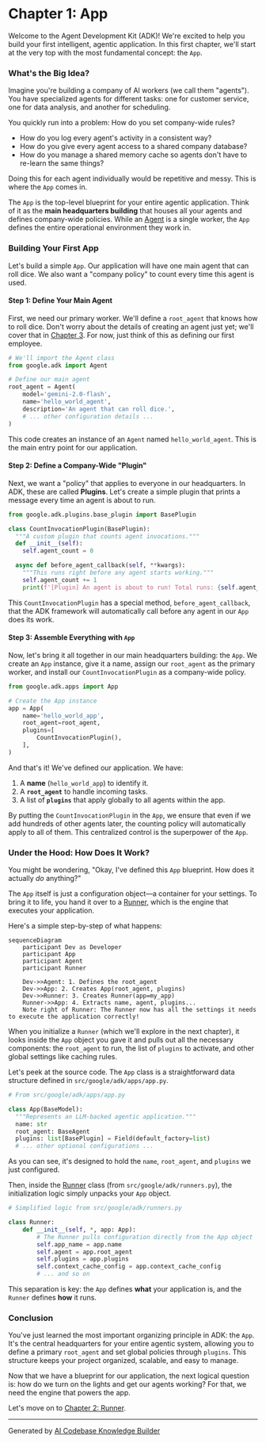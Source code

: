 # Chapter 1: App

Welcome to the Agent Development Kit (ADK)! We're excited to help you build your first intelligent, agentic application. In this first chapter, we'll start at the very top with the most fundamental concept: the `App`.

### What's the Big Idea?

Imagine you're building a company of AI workers (we call them "agents"). You have specialized agents for different tasks: one for customer service, one for data analysis, and another for scheduling.

You quickly run into a problem: How do you set company-wide rules?
*   How do you log every agent's activity in a consistent way?
*   How do you give every agent access to a shared company database?
*   How do you manage a shared memory cache so agents don't have to re-learn the same things?

Doing this for each agent individually would be repetitive and messy. This is where the `App` comes in.

The `App` is the top-level blueprint for your entire agentic application. Think of it as the **main headquarters building** that houses all your agents and defines company-wide policies. While an [Agent](03_agent__baseagent___llmagent__.md) is a single worker, the `App` defines the entire operational environment they work in.

### Building Your First App

Let's build a simple `App`. Our application will have one main agent that can roll dice. We also want a "company policy" to count every time this agent is used.

#### Step 1: Define Your Main Agent

First, we need our primary worker. We'll define a `root_agent` that knows how to roll dice. Don't worry about the details of creating an agent just yet; we'll cover that in [Chapter 3](03_agent__baseagent___llmagent__.md). For now, just think of this as defining our first employee.

```python
# We'll import the Agent class
from google.adk import Agent

# Define our main agent
root_agent = Agent(
    model='gemini-2.0-flash',
    name='hello_world_agent',
    description='An agent that can roll dice.',
    # ... other configuration details ...
)
```
This code creates an instance of an `Agent` named `hello_world_agent`. This is the main entry point for our application.

#### Step 2: Define a Company-Wide "Plugin"

Next, we want a "policy" that applies to everyone in our headquarters. In ADK, these are called **Plugins**. Let's create a simple plugin that prints a message every time an agent is about to run.

```python
from google.adk.plugins.base_plugin import BasePlugin

class CountInvocationPlugin(BasePlugin):
  """A custom plugin that counts agent invocations."""
  def __init__(self):
    self.agent_count = 0

  async def before_agent_callback(self, **kwargs):
    """This runs right before any agent starts working."""
    self.agent_count += 1
    print(f'[Plugin] An agent is about to run! Total runs: {self.agent_count}')
```
This `CountInvocationPlugin` has a special method, `before_agent_callback`, that the ADK framework will automatically call before any agent in our `App` does its work.

#### Step 3: Assemble Everything with `App`

Now, let's bring it all together in our main headquarters building: the `App`. We create an `App` instance, give it a name, assign our `root_agent` as the primary worker, and install our `CountInvocationPlugin` as a company-wide policy.

```python
from google.adk.apps import App

# Create the App instance
app = App(
    name='hello_world_app',
    root_agent=root_agent,
    plugins=[
        CountInvocationPlugin(),
    ],
)
```
And that's it! We've defined our application. We have:
1.  A **name** (`hello_world_app`) to identify it.
2.  A **`root_agent`** to handle incoming tasks.
3.  A list of **`plugins`** that apply globally to all agents within the app.

By putting the `CountInvocationPlugin` in the `App`, we ensure that even if we add hundreds of other agents later, the counting policy will automatically apply to all of them. This centralized control is the superpower of the `App`.

### Under the Hood: How Does It Work?

You might be wondering, "Okay, I've defined this `App` blueprint. How does it actually *do* anything?"

The `App` itself is just a configuration object—a container for your settings. To bring it to life, you hand it over to a [Runner](02_runner_.md), which is the engine that executes your application.

Here's a simple step-by-step of what happens:

```mermaid
sequenceDiagram
    participant Dev as Developer
    participant App
    participant Agent
    participant Runner

    Dev->>Agent: 1. Defines the root_agent
    Dev->>App: 2. Creates App(root_agent, plugins)
    Dev->>Runner: 3. Creates Runner(app=my_app)
    Runner->>App: 4. Extracts name, agent, plugins...
    Note right of Runner: The Runner now has all the settings it needs to execute the application correctly!
```

When you initialize a `Runner` (which we'll explore in the next chapter), it looks inside the `App` object you gave it and pulls out all the necessary components: the `root_agent` to run, the list of `plugins` to activate, and other global settings like caching rules.

Let's peek at the source code. The `App` class is a straightforward data structure defined in `src/google/adk/apps/app.py`.

```python
# From src/google/adk/apps/app.py

class App(BaseModel):
  """Represents an LLM-backed agentic application."""
  name: str
  root_agent: BaseAgent
  plugins: list[BasePlugin] = Field(default_factory=list)
  # ... other optional configurations ...
```
As you can see, it's designed to hold the `name`, `root_agent`, and `plugins` we just configured.

Then, inside the [Runner](02_runner_.md) class (from `src/google/adk/runners.py`), the initialization logic simply unpacks your `App` object.

```python
# Simplified logic from src/google/adk/runners.py

class Runner:
    def __init__(self, *, app: App):
        # The Runner pulls configuration directly from the App object
        self.app_name = app.name
        self.agent = app.root_agent
        self.plugins = app.plugins
        self.context_cache_config = app.context_cache_config
        # ... and so on
```
This separation is key: the `App` defines **what** your application is, and the `Runner` defines **how** it runs.

### Conclusion

You've just learned the most important organizing principle in ADK: the `App`. It's the central headquarters for your entire agentic system, allowing you to define a primary `root_agent` and set global policies through `plugins`. This structure keeps your project organized, scalable, and easy to manage.

Now that we have a blueprint for our application, the next logical question is: how do we turn on the lights and get our agents working? For that, we need the engine that powers the app.

Let's move on to [Chapter 2: Runner](02_runner_.md).

---

Generated by [AI Codebase Knowledge Builder](https://github.com/The-Pocket/Tutorial-Codebase-Knowledge)